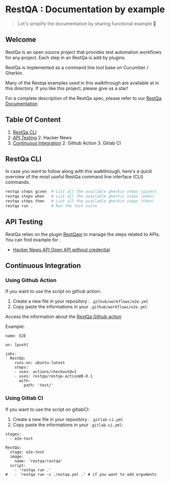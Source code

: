 # RestQA : Documentation by example

> Let's simplify the documentation by sharing functional example 🥳

## Welcome

RestQa is an open source project that provides test automation workflows for any project.
Each step in an RestQa is add by plugins.

RestQa is implemented as a command line tool base on Cucumber / Gherkin.

Many of the Restqa examples used in this walkthrough are available at in this directory.
If you like this project, please give us a star!

For a complete description of the RestQa spec, please refer to our [RestQa Documentation](http://github.com/restqa/restqa)

## Table Of Content

1. [RestQa CLI](#restqa-cli)
1. [API Testing](#api-testing)
	2. 	Hacker News
1. [Continuous Integration](#continuous-integration)
	2. Github Action
	3. Gitlab CI


## RestQa CLI

In case you want to follow along with this walkthrough, here's a quick overview of the most useful RestQa command line interface (CLI) commands.

```sh
restqa steps given  # List all the available gherkin steps (given)
restqa steps when   # List all the available gherkin steps (when)
restqa steps then   # List all the available gherkin steps (then)
restqa run .        # Run the test suite
```

## API Testing

RestQa relies on the plugin [RestQapi](https://restqa.io/restqapi.html) to manage the steps related to APIs.
You can find example for :
* [Hacker News API Open API without credential](./hacker-news)


## Continuous Integration

### Using Github Action

If you want to use the script on github action:

1. Create a new file in your repository : `.github/workflows/e2e.yml`
2. Copy paste the informations in your `.github/workflows/e2e.yml`:

Access the information about the [RestQa Github action](https://github.com/restqa/restqa-action)

Example: 

```
name: E2E

on: [push]

jobs:
  RestQa:
    runs-on: ubuntu-latest
    steps:
    - uses: actions/checkout@v1
    - uses: restqa/restqa-action@0.0.1
      with:
        path: 'test/'
```


### Using Gitlab CI


If you want to use the script on gitlabCI:

1. Create a new file in your repository : `.gitlab-ci.yml`
2. Copy paste the informations in your `.gitlab-ci.yml`:

```
stages:
  - e2e-test

RestQa:
  stage: e2e-test
  image:
    name: 'restqa/restqa'
  script:
    - 'restqa run .'
#   - 'restqa run -c .restqa.yml .' # if you want to add arguments
```


